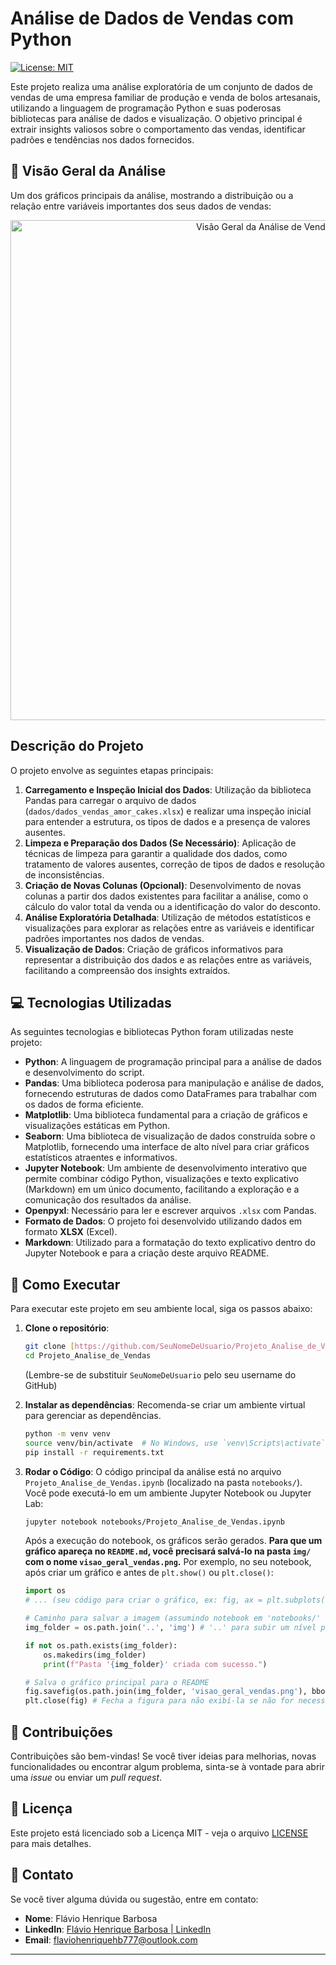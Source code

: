 # Análise de Dados de Vendas com Python

[![License: MIT](https://img.shields.io/badge/License-MIT-yellow.svg)](https://opensource.org/licenses/MIT)

Este projeto realiza uma análise exploratória de um conjunto de dados de vendas de uma empresa familiar de produção e venda de bolos artesanais, utilizando a linguagem de programação Python e suas poderosas bibliotecas para análise de dados e visualização. O objetivo principal é extrair insights valiosos sobre o comportamento das vendas, identificar padrões e tendências nos dados fornecidos.

## 🚀 Visão Geral da Análise

Um dos gráficos principais da análise, mostrando a distribuição ou a relação entre variáveis importantes dos seus dados de vendas:

<p align="center">
  <img src="img/visao_geral_vendas.png" alt="Visão Geral da Análise de Vendas" width="800"/>
</p>

## Descrição do Projeto

O projeto envolve as seguintes etapas principais:

1.  **Carregamento e Inspeção Inicial dos Dados**: Utilização da biblioteca Pandas para carregar o arquivo de dados (`dados/dados_vendas_amor_cakes.xlsx`) e realizar uma inspeção inicial para entender a estrutura, os tipos de dados e a presença de valores ausentes.
2.  **Limpeza e Preparação dos Dados (Se Necessário)**: Aplicação de técnicas de limpeza para garantir a qualidade dos dados, como tratamento de valores ausentes, correção de tipos de dados e resolução de inconsistências.
3.  **Criação de Novas Colunas (Opcional)**: Desenvolvimento de novas colunas a partir dos dados existentes para facilitar a análise, como o cálculo do valor total da venda ou a identificação do valor do desconto.
4.  **Análise Exploratória Detalhada**: Utilização de métodos estatísticos e visualizações para explorar as relações entre as variáveis e identificar padrões importantes nos dados de vendas.
5.  **Visualização de Dados**: Criação de gráficos informativos para representar a distribuição dos dados e as relações entre as variáveis, facilitando a compreensão dos insights extraídos.

## 💻 Tecnologias Utilizadas

As seguintes tecnologias e bibliotecas Python foram utilizadas neste projeto:

* **Python**: A linguagem de programação principal para a análise de dados e desenvolvimento do script.
* **Pandas**: Uma biblioteca poderosa para manipulação e análise de dados, fornecendo estruturas de dados como DataFrames para trabalhar com os dados de forma eficiente.
* **Matplotlib**: Uma biblioteca fundamental para a criação de gráficos e visualizações estáticas em Python.
* **Seaborn**: Uma biblioteca de visualização de dados construída sobre o Matplotlib, fornecendo uma interface de alto nível para criar gráficos estatísticos atraentes e informativos.
* **Jupyter Notebook**: Um ambiente de desenvolvimento interativo que permite combinar código Python, visualizações e texto explicativo (Markdown) em um único documento, facilitando a exploração e a comunicação dos resultados da análise.
* **Openpyxl**: Necessário para ler e escrever arquivos `.xlsx` com Pandas.
* **Formato de Dados**: O projeto foi desenvolvido utilizando dados em formato **XLSX** (Excel).
* **Markdown**: Utilizado para a formatação do texto explicativo dentro do Jupyter Notebook e para a criação deste arquivo README.

## 🚀 Como Executar

Para executar este projeto em seu ambiente local, siga os passos abaixo:

1.  **Clone o repositório**:

    ```bash
    git clone [https://github.com/SeuNomeDeUsuario/Projeto_Analise_de_Vendas.git](https://github.com/SeuNomeDeUsuario/Projeto_Analise_de_Vendas.git)
    cd Projeto_Analise_de_Vendas
    ```
    (Lembre-se de substituir `SeuNomeDeUsuario` pelo seu username do GitHub)

2.  **Instalar as dependências**:
    Recomenda-se criar um ambiente virtual para gerenciar as dependências.

    ```bash
    python -m venv venv
    source venv/bin/activate  # No Windows, use `venv\Scripts\activate`
    pip install -r requirements.txt
    ```

3.  **Rodar o Código**:
    O código principal da análise está no arquivo `Projeto_Analise_de_Vendas.ipynb` (localizado na pasta `notebooks/`). Você pode executá-lo em um ambiente Jupyter Notebook ou Jupyter Lab:

    ```bash
    jupyter notebook notebooks/Projeto_Analise_de_Vendas.ipynb
    ```

    Após a execução do notebook, os gráficos serão gerados. **Para que um gráfico apareça no `README.md`, você precisará salvá-lo na pasta `img/` com o nome `visao_geral_vendas.png`.** Por exemplo, no seu notebook, após criar um gráfico e antes de `plt.show()` ou `plt.close()`:

    ```python
    import os
    # ... (seu código para criar o gráfico, ex: fig, ax = plt.subplots()...)

    # Caminho para salvar a imagem (assumindo notebook em 'notebooks/' e 'img/' na raiz)
    img_folder = os.path.join('..', 'img') # '..' para subir um nível para a raiz do projeto

    if not os.path.exists(img_folder):
        os.makedirs(img_folder)
        print(f"Pasta '{img_folder}' criada com sucesso.")

    # Salva o gráfico principal para o README
    fig.savefig(os.path.join(img_folder, 'visao_geral_vendas.png'), bbox_inches='tight', dpi=300)
    plt.close(fig) # Fecha a figura para não exibí-la se não for necessário
    ```

## 🤝 Contribuições

Contribuições são bem-vindas! Se você tiver ideias para melhorias, novas funcionalidades ou encontrar algum problema, sinta-se à vontade para abrir uma *issue* ou enviar um *pull request*.

## 📄 Licença

Este projeto está licenciado sob a Licença MIT - veja o arquivo [LICENSE](LICENSE) para mais detalhes.

## 📧 Contato

Se você tiver alguma dúvida ou sugestão, entre em contato:

* **Nome**: Flávio Henrique Barbosa
* **LinkedIn**: [Flávio Henrique Barbosa | LinkedIn](https://www.linkedin.com/in/fl%C3%A1vio-henrique-barbosa-38465938)
* **Email**: flaviohenriquehb777@outlook.com

---
